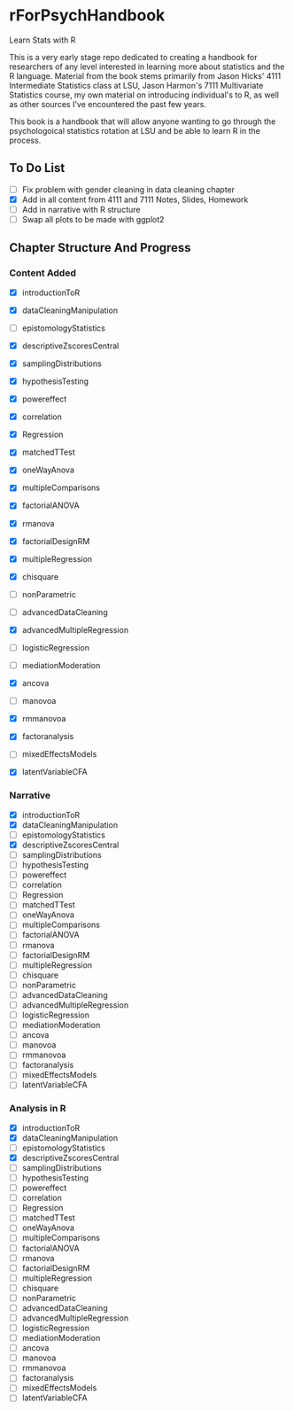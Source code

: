 # rForPsychHandbook

Learn Stats with R

This is a very early stage repo dedicated to creating a handbook for researchers of any level interested in learning more about statistics and the R language.
Material from the book stems primarily from Jason Hicks' 4111 Intermediate Statistics class at LSU, Jason Harmon's 7111 Multivariate Statistics course, my own material on introducing individual's to R, as well as other sources I've encountered the past few years.

This book is a handbook that will allow anyone wanting to go through the psychologoical statistics rotation at LSU and be able to learn R in the process.


## To Do List

* [ ] Fix problem with gender cleaning in data cleaning chapter
* [X] Add in all content from 4111 and 7111 Notes, Slides, Homework
* [ ] Add in narrative with R structure
* [ ] Swap all plots to be made with ggplot2

## Chapter Structure And Progress

### Content Added  

* [X] introductionToR
* [X] dataCleaningManipulation
* [ ] epistomologyStatistics
* [X] descriptiveZscoresCentral
* [X] samplingDistributions
* [X] hypothesisTesting
* [X] powereffect
* [X] correlation
* [X] Regression
* [X] matchedTTest
* [X] oneWayAnova
* [X] multipleComparisons
* [X] factorialANOVA
* [X] rmanova
* [X] factorialDesignRM
* [X] multipleRegression
* [X] chisquare
* [ ] nonParametric
* [ ] advancedDataCleaning
* [X] advancedMultipleRegression
* [ ] logisticRegression
* [ ] mediationModeration
* [X] ancova
* [ ] manovoa
* [X] rmmanovoa
* [X] factoranalysis
* [ ] mixedEffectsModels
* [X] latentVariableCFA


### Narrative

* [X] introductionToR
* [X] dataCleaningManipulation
* [ ] epistomologyStatistics
* [X] descriptiveZscoresCentral
* [ ] samplingDistributions
* [ ] hypothesisTesting
* [ ] powereffect
* [ ] correlation
* [ ] Regression
* [ ] matchedTTest
* [ ] oneWayAnova
* [ ] multipleComparisons
* [ ] factorialANOVA
* [ ] rmanova
* [ ] factorialDesignRM
* [ ] multipleRegression
* [ ] chisquare
* [ ] nonParametric
* [ ] advancedDataCleaning
* [ ] advancedMultipleRegression
* [ ] logisticRegression
* [ ] mediationModeration
* [ ] ancova
* [ ] manovoa
* [ ] rmmanovoa
* [ ] factoranalysis
* [ ] mixedEffectsModels
* [ ] latentVariableCFA

### Analysis in R

* [X] introductionToR
* [X] dataCleaningManipulation
* [ ] epistomologyStatistics
* [X] descriptiveZscoresCentral
* [ ] samplingDistributions
* [ ] hypothesisTesting
* [ ] powereffect
* [ ] correlation
* [ ] Regression
* [ ] matchedTTest
* [ ] oneWayAnova
* [ ] multipleComparisons
* [ ] factorialANOVA
* [ ] rmanova
* [ ] factorialDesignRM
* [ ] multipleRegression
* [ ] chisquare
* [ ] nonParametric
* [ ] advancedDataCleaning
* [ ] advancedMultipleRegression
* [ ] logisticRegression
* [ ] mediationModeration
* [ ] ancova
* [ ] manovoa
* [ ] rmmanovoa
* [ ] factoranalysis
* [ ] mixedEffectsModels
* [ ] latentVariableCFA
